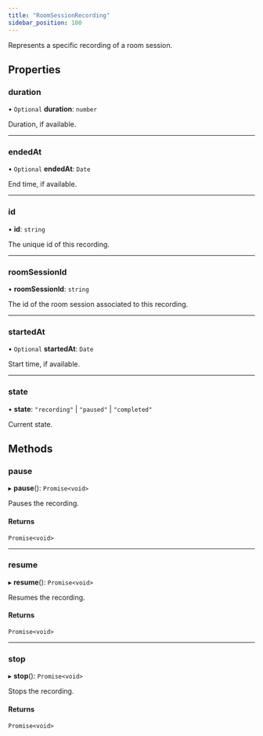 ```yaml
---
title: "RoomSessionRecording"
sidebar_position: 100
---
```


Represents a specific recording of a room session.

## Properties

### duration

• `Optional` **duration**: `number`

Duration, if available.

---

### endedAt

• `Optional` **endedAt**: `Date`

End time, if available.

---

### id

• **id**: `string`

The unique id of this recording.

---

### roomSessionId

• **roomSessionId**: `string`

The id of the room session associated to this recording.

---

### startedAt

• `Optional` **startedAt**: `Date`

Start time, if available.

---

### state

• **state**: `"recording"` \| `"paused"` \| `"completed"`

Current state.

## Methods

### pause

▸ **pause**(): `Promise<void>`

Pauses the recording.

#### Returns

`Promise<void>`

---

### resume

▸ **resume**(): `Promise<void>`

Resumes the recording.

#### Returns

`Promise<void>`

---

### stop

▸ **stop**(): `Promise<void>`

Stops the recording.

#### Returns

`Promise<void>`

